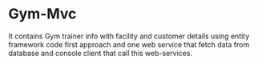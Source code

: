 # Gym-Mvc
It contains Gym trainer info with facility and customer details using entity framework code first approach and one web service that fetch data from database and console client that call this web-services.
